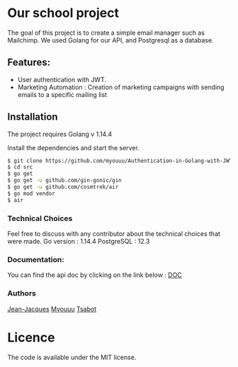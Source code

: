 # Our school project
The goal of this project is to create a simple email manager such as Mailchimp.
We used Golang for our API, and Postgresql as a database.

## Features:
- User authentication  with JWT.
- Marketing Automation : Creation of marketing campaigns with sending emails to a specific mailing list

## Installation

The project requires Golang v 1.14.4 

Install the dependencies and start the server.

```sh
$ git clone https://github.com/myouuu/Authentication-in-Golang-with-JWT.git
$ cd src
$ go get  
$ go get -u github.com/gin-gonic/gin
$ go get -u github.com/cosmtrek/air
$ go mod vendor
$ air
```
### Technical Choices
Feel free to discuss with any contributor about the technical choices that were made.
Go version : 1.14.4
PostgreSQL : 12.3

### Documentation:
You can find the api doc  by clicking on the link below :
[DOC](https://app.swaggerhub.com/apis/JWT_Golang/Mailing_in_Go/1.0.0)

### Authors
[Jean-Jacques](https://github.com/gensjaak)  [Myouuu](https://github.com/myouuu)  [Tsabot](https://github.com/Tsabot)
# Licence
The code is available under the MIT license.

